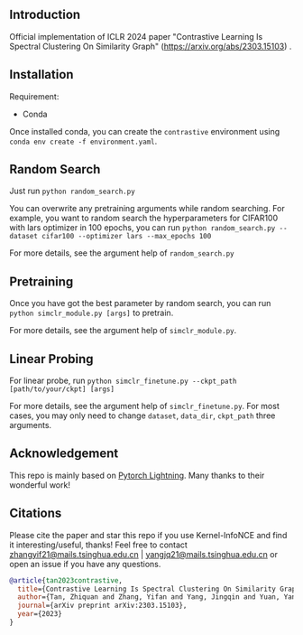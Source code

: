 ## Introduction

Official implementation of ICLR 2024 paper "Contrastive Learning Is Spectral Clustering On Similarity Graph" (https://arxiv.org/abs/2303.15103) .


## Installation

Requirement:
- Conda

Once installed conda, you can create the `contrastive` environment using 
`conda env create -f environment.yaml`. 



## Random Search
Just run 
`python random_search.py`

You can overwrite any pretraining arguments while random searching. For example, you want to random search the hyperparameters for CIFAR100 with lars optimizer in 100 epochs, you can run `python random_search.py --dataset cifar100 --optimizer lars --max_epochs 100`

For more details, see the argument help of `random_search.py`

## Pretraining

Once you have got the best parameter by random search, you can run `python simclr_module.py [args]` to pretrain.

For more details, see the argument help of `simclr_module.py`. 


## Linear Probing

For linear probe, run `python simclr_finetune.py --ckpt_path [path/to/your/ckpt] [args]`

For more details, see the argument help of `simclr_finetune.py`. For most cases, you may only need to change `dataset`, `data_dir`, `ckpt_path` three arguments.

## Acknowledgement

This repo is mainly based on [Pytorch Lightning](https://github.com/Lightning-AI/lightning). Many thanks to their wonderful work!


## Citations
Please cite the paper and star this repo if you use Kernel-InfoNCE and find it interesting/useful, thanks! Feel free to contact zhangyif21@mails.tsinghua.edu.cn | yangjq21@mails.tsinghua.edu.cn or open an issue if you have any questions.

```bibtex
@article{tan2023contrastive,
  title={Contrastive Learning Is Spectral Clustering On Similarity Graph},
  author={Tan, Zhiquan and Zhang, Yifan and Yang, Jingqin and Yuan, Yang},
  journal={arXiv preprint arXiv:2303.15103},
  year={2023}
}
```
